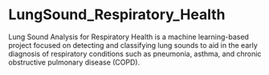 # LungSound_Respiratory_Health
Lung Sound Analysis for Respiratory Health is a machine learning-based project focused on detecting and classifying lung sounds to aid in the early diagnosis of respiratory conditions such as pneumonia, asthma, and chronic obstructive pulmonary disease (COPD).
